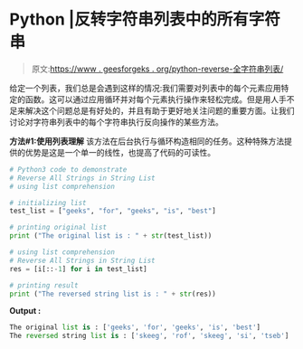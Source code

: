 # Python |反转字符串列表中的所有字符串

> 原文:[https://www . geesforgeks . org/python-reverse-全字符串列表/](https://www.geeksforgeeks.org/python-reverse-all-strings-in-string-list/)

给定一个列表，我们总是会遇到这样的情况:我们需要对列表中的每个元素应用特定的函数。这可以通过应用循环并对每个元素执行操作来轻松完成。但是用人手不足来解决这个问题总是有好处的，并且有助于更好地关注问题的重要方面。让我们讨论对字符串列表中的每个字符串执行反向操作的某些方法。

**方法#1:使用列表理解**
该方法在后台执行与循环构造相同的任务。这种特殊方法提供的优势是这是一个单一的线性，也提高了代码的可读性。

```py
# Python3 code to demonstrate 
# Reverse All Strings in String List
# using list comprehension

# initializing list 
test_list = ["geeks", "for", "geeks", "is", "best"]

# printing original list
print ("The original list is : " + str(test_list))

# using list comprehension
# Reverse All Strings in String List
res = [i[::-1] for i in test_list]

# printing result
print ("The reversed string list is : " + str(res))
```

**Output :**

```py
The original list is : ['geeks', 'for', 'geeks', 'is', 'best']
The reversed string list is : ['skeeg', 'rof', 'skeeg', 'si', 'tseb']

```